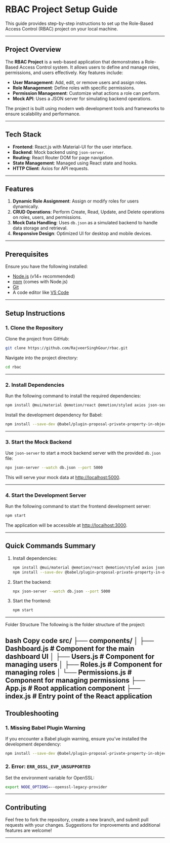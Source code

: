 # **RBAC Project Setup Guide**

This guide provides step-by-step instructions to set up the Role-Based Access Control (RBAC) project on your local machine.

---

## **Project Overview**

The **RBAC Project** is a web-based application that demonstrates a Role-Based Access Control system. It allows users to define and manage roles, permissions, and users effectively. Key features include:

- **User Management**: Add, edit, or remove users and assign roles.
- **Role Management**: Define roles with specific permissions.
- **Permission Management**: Customize what actions a role can perform.
- **Mock API**: Uses a JSON server for simulating backend operations.

The project is built using modern web development tools and frameworks to ensure scalability and performance.

---

## **Tech Stack**

- **Frontend**: React.js with Material-UI for the user interface.
- **Backend**: Mock backend using `json-server`.
- **Routing**: React Router DOM for page navigation.
- **State Management**: Managed using React state and hooks.
- **HTTP Client**: Axios for API requests.

---

## **Features**

1. **Dynamic Role Assignment**: Assign or modify roles for users dynamically.
2. **CRUD Operations**: Perform Create, Read, Update, and Delete operations on roles, users, and permissions.
3. **Mock Data Handling**: Uses `db.json` as a simulated backend to handle data storage and retrieval.
4. **Responsive Design**: Optimized UI for desktop and mobile devices.

---

## **Prerequisites**

Ensure you have the following installed:

- [Node.js](https://nodejs.org/) (v14+ recommended)
- [npm](https://www.npmjs.com/) (comes with Node.js)
- [Git](https://git-scm.com/)
- A code editor like [VS Code](https://code.visualstudio.com/)

---

## **Setup Instructions**

### **1. Clone the Repository**
Clone the project from GitHub:
```bash
git clone https://github.com/RajveerSinghGour/rbac.git
```

Navigate into the project directory:
```bash
cd rbac
```

---

### **2. Install Dependencies**

Run the following command to install the required dependencies:
```bash
npm install @mui/material @emotion/react @emotion/styled axios json-server react-router-dom
```

Install the development dependency for Babel:
```bash
npm install --save-dev @babel/plugin-proposal-private-property-in-object
```

---

### **3. Start the Mock Backend**

Use `json-server` to start a mock backend server with the provided `db.json` file:
```bash
npx json-server --watch db.json --port 5000
```

This will serve your mock data at [http://localhost:5000](http://localhost:5000).

---

### **4. Start the Development Server**

Run the following command to start the frontend development server:
```bash
npm start
```

The application will be accessible at [http://localhost:3000](http://localhost:3000).

---

## **Quick Commands Summary**

1. Install dependencies:
   ```bash
   npm install @mui/material @emotion/react @emotion/styled axios json-server react-router-dom
   npm install --save-dev @babel/plugin-proposal-private-property-in-object
   ```

2. Start the backend:
   ```bash
   npx json-server --watch db.json --port 5000
   ```

3. Start the frontend:
   ```bash
   npm start
   ```

---

Folder Structure
The following is the folder structure of the project:

bash
Copy code
src/
├── components/
│   ├── Dashboard.js         # Component for the main dashboard UI
│   ├── Users.js             # Component for managing users
│   ├── Roles.js             # Component for managing roles
│   └── Permissions.js       # Component for managing permissions
├── App.js                   # Root application component
├── index.js                 # Entry point of the React application
---

## **Troubleshooting**

### **1. Missing Babel Plugin Warning**
If you encounter a Babel plugin warning, ensure you’ve installed the development dependency:
```bash
npm install --save-dev @babel/plugin-proposal-private-property-in-object
```

### **2. Error: `ERR_OSSL_EVP_UNSUPPORTED`**
Set the environment variable for OpenSSL:
```bash
export NODE_OPTIONS=--openssl-legacy-provider
```

---

## **Contributing**

Feel free to fork the repository, create a new branch, and submit pull requests with your changes. Suggestions for improvements and additional features are welcome!

---
